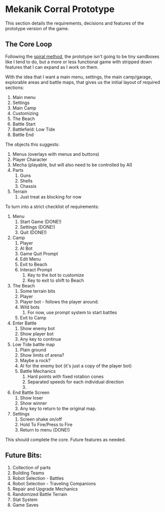 # Mekanik Corral Prototype

This section details the requirements, decisions and features of the prototype
version of the game.

## The Core Loop

Following the [spiral method][d.king-spiral-method], the prototype isn't going
to be tiny sandboxes like I tend to do, but a more or less functional game with
stripped down features that I can expand as I work on them.

With the idea that I want a main menu, settings, the main camp/garage,
explorable areas and battle maps, that gives us the initial layout of required
sections:

1. Main menu
2. Settings
3. Main Camp
4. Customizing
5. The Beach
6. Battle Start
7. Battlefield: Low Tide
8. Battle End

The objects this suggests:

1. Menus (overlays with menus and buttons)
2. Player Character
3. Mecha (playable, but will also need to be controlled by AI)
4. Parts
   1. Guns
   2. Shells
   3. Chassis
5. Terrain
   1. Just treat as blocking for now

To turn into a strict checklist of requirements:

1. Menu
   1. Start Game (DONE!)
   2. Settings (DONE!)
   3. Quit (DONE!)
2. Camp
   1. Player
   2. AI Bot
   3. Game Quit Prompt
   4. Edit Menu
   5. Exit to Beach
   6. Interact Prompt
      1. Key to the bot to customize
      2. Key to exit to shift to Beach
3. The Beach
   1. Some terrain bits
   2. Player
   3. Player bot - follows the player around.
   4. Wild bots
      1. For now, use prompt system to start battles
   5. Exit to Camp
4. Enter Battle
   1. Show enemy bot
   2. Show player bot
   3. Any key to continue
5. Low Tide battle map
   1. Plain ground
   2. Show limits of arena?
   3. Maybe a rock?
   4. AI for the enemy bot (it's just a copy of the player bot)
   5. Battle Mechanics
      1. Hard points with fixed rotation cones
      2. Separated speeds for each individual direction
      3. 
6. End Battle Screen
   1. Show loser
   2. Show winner
   3. Any key to return to the original map.
7. Settings
   1. Screen shake on/off
   2. Hold To Fire/Press to Fire
   3. Return to menu (DONE!)


This should complete the core. Future features as needed.


## Future Bits:

1. Collection of parts
2. Building Teams
3. Robot Selection - Battles
4. Robot Selection - Traveling Companions
5. Repair and Upgrade Mechanics
6. Randomized Battle Terrain
7. Stat System
8. Game Saves

[d.king-spiral-method]: https://twitter.com/delaneykingrox/status/1468804328857038849?s=20&t=Y1e55Ti05qeWCm9_PoWpIg